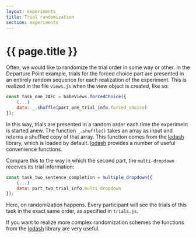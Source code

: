 ```yaml
---
layout: experiments
title: Trial randomization
section: experiments
---
```


# {{ page.title }}

Often, we would like to randomize the trial order in some way or other. In the Departure Point example, trials for the forced choice part are presented in an entirely random sequence for each realization of the experiment. This is realized in the file `views.js` when the view object is created, like so:

```javascript
const task_one_2AFC = babeViews.forcedChoice({
    (...)
    data: _.shuffle(part_one_trial_info.forced_choice)
});
```

In this way, trials are presented in a random order each time the experiment is started anew. The function `_.shuffle()` takes an array as input and returns a shuffled copy of that array. This function comes from the [lodash](https://lodash.com/) library, which is loaded by default. [lodash](https://lodash.com/) provides a number of useful convenience functions.

Compare this to the way in which the second part, the `multi-dropdown` receives its trial information:


```javascript
const task_two_sentence_completion = multiple_dropdown({
    (...)
    data: part_two_trial_info.multi_dropdown
});
```

Here, on randomization happens. Every participant will see the trials of this task in the exact same order, as specified in `trials.js`. 

If you want to realize more complex randomization schemes the functions from the [lodash](https://lodash.com/) library are very useful. 



